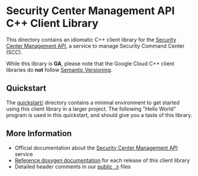 # Security Center Management API C++ Client Library

This directory contains an idiomatic C++ client library for the
[Security Center Management API][cloud-service-docs], a service to manage
Security Command Center (SCC).


While this library is **GA**, please note that the Google Cloud C++ client
libraries do **not** follow [Semantic Versioning](https://semver.org/).

## Quickstart

The [quickstart/](quickstart/README.md) directory contains a minimal environment
to get started using this client library in a larger project. The following
"Hello World" program is used in this quickstart, and should give you a taste of
this library.

<!-- inject-quickstart-start -->

<!-- inject-quickstart-end -->

## More Information

- Official documentation about the
  [Security Center Management API][cloud-service-docs] service
- [Reference doxygen documentation][doxygen-link] for each release of this
  client library
- Detailed header comments in our [public `.h`][source-link] files

[cloud-service-docs]: https://cloud.google.com/securitycentermanagement
[doxygen-link]: https://cloud.google.com/cpp/docs/reference/securitycentermanagement/latest/
[source-link]: https://github.com/googleapis/google-cloud-cpp/tree/main/google/cloud/securitycentermanagement

